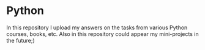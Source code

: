 # Python
In this repository I upload my answers on the tasks from various Python courses, books, etc. Also in this repository could appear my mini-projects in the future;)
